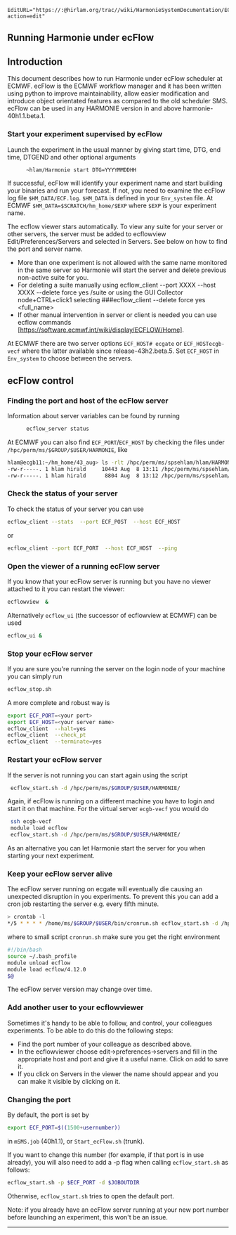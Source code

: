 ```@meta
EditURL="https://:@hirlam.org/trac//wiki/HarmonieSystemDocumentation/ECFLOW?action=edit"
```


## Running Harmonie under ecFlow

## Introduction

This document describes how to run Harmonie under ecFlow scheduler at ECMWF. ecFlow is the ECMWF workflow manager and it has been written using python to improve maintainability, allow easier modification and introduce object orientated features as compared to the old scheduler SMS. ecFlow can be used in any HARMONIE version in and above harmonie-40h1.1.beta.1.

### Start your experiment supervised by ecFlow
 
Launch the experiment in the usual manner by giving start time, DTG, end time, DTGEND and other optional arguments

```bash
      ~hlam/Harmonie start DTG=YYYYMMDDHH
```

If successful, ecFlow will identify your experiment name and start building your binaries and run your forecast. If not, you need to examine the ecFlow log file `$HM_DATA/ECF.log`. `$HM_DATA` is defined in your `Env_system` file. At ECMWF `$HM_DATA=$SCRATCH/hm_home/$EXP` where `$EXP` is your experiment name.

The ecflow viewer stars automatically. To view any suite for your server or other servers, the server must be added to ecflowview Edit/Preferences/Servers and selected in Servers. See below on how to find the port and server name.

 * More than one experiment is not allowed with the same name monitored in the same server so Harmonie will start the server and delete previous non-active suite for you.
 * For deleting a suite manually using ecflow_client --port XXXX --host XXXX --delete force yes /suite or using the GUI Collector node+CTRL+click1 selecting ###ecflow_client --delete force yes <full_name>
 * If other manual intervention in server or client is needed you can use ecflow commands [https://software.ecmwf.int/wiki/display/ECFLOW/Home].

At ECMWF there are two server options `ECF_HOST# ecgate` or `ECF_HOSTecgb-vecf` where the latter available since release-43h2.beta.5. Set `ECF_HOST` in `Env_system` to choose between the servers.

## ecFlow control

### Finding the port and host of the ecFlow server

Information about server variables can be found by running

```bash
      ecflow_server status 
```

At ECMWF you can also find `ECF_PORT`/`ECF_HOST` by checking the files under `/hpc/perm/ms/$GROUP/$USER/HARMONIE`, like 

```bash
hlam@ecgb11:~/hm_home/43_aug> ls -rlt /hpc/perm/ms/spsehlam/hlam/HARMONIE/*.ecf.*
-rw-r-----. 1 hlam hirald     10443 Aug  8 13:11 /hpc/perm/ms/spsehlam/hlam/HARMONIE/ecgb-vecf.4531.ecf.log
-rw-r-----. 1 hlam hirald      8804 Aug  8 13:12 /hpc/perm/ms/spsehlam/hlam/HARMONIE/ecgate.4531.ecf.log
```

### Check the status of your server

To check the status of your server you can use

```bash
ecflow_client --stats  --port ECF_POST  --host ECF_HOST
```

or

```bash
ecflow_client --port ECF_PORT  --host ECF_HOST  --ping
```

### Open the viewer of a running ecFlow server

If you know that your ecFlow server is running but you have no viewer attached to it you can restart the viewer:

```bash
ecflowview  &
```

Alternatively `ecflow_ui` (the successor of ecflowview at ECMWF) can be used 

```bash
ecflow_ui &
```

### Stop your ecFlow server

If you are sure you're running the server on the login node of your machine you can simply run

```bash
ecflow_stop.sh
```

A more complete and robust way is

```bash
export ECF_PORT=<your port>
export ECF_HOST=<your server name>
ecflow_client  --halt=yes
ecflow_client  --check_pt
ecflow_client  --terminate=yes
```


### Restart your ecFlow server

 If the server is not running you can start again using the script

```bash
 ecflow_start.sh -d /hpc/perm/ms/$GROUP/$USER/HARMONIE/
```

 Again, if ecFlow is running on a different machine you have to login and start it on that machine. For the virtual server `ecgb-vecf` you would do

```bash
 ssh ecgb-vecf
 module load ecflow
 ecflow_start.sh -d /hpc/perm/ms/$GROUP/$USER/HARMONIE/
```

As an alternative you can let Harmonie start the server for you when starting your next experiment.

### Keep your ecFlow server alive

The ecFlow server running on ecgate will eventually die causing an unexpected disruption in you experiments. To prevent this you can add a cron job restarting the server e.g. every fifth minute.

```bash
> crontab -l
*/5 * * * * /home/ms/$GROUP/$USER/bin/cronrun.sh ecflow_start.sh -d /hpc/perm/ms/$GROUP/$USER/HARMONIE > ~/ecflow_start.out 2>&1
```

where to small script `cronrun.sh` make sure you get the right environment

```bash
#!/bin/bash
source ~/.bash_profile
module unload ecflow
module load ecflow/4.12.0
$@
```

The ecFlow server version may change over time.

### Add another user to your ecflowviewer

Sometimes it's handy to be able to follow, and control, your colleagues experiments. To be able to do this do the following steps:

 - Find the port number of your colleague as described above.
 - In the ecflowviewer choose edit->preferences->servers and fill in the appropriate host and port and give it a useful name. Click on add to save it.
 - If you click on Servers in the viewer the name should appear and you can make it visible by clicking on it.


### Changing the port

By default, the port is set by 
```bash
export ECF_PORT=$((1500+usernumber))
```
in `mSMS.job` (40h1.1), or `Start_ecFlow.sh` (trunk). 

If you want to change this number (for example, if that port is in use already), you will also need to add a -p flag when calling `ecflow_start.sh` as follows:
```bash
ecflow_start.sh -p $ECF_PORT -d $JOBOUTDIR
```
Otherwise, `ecflow_start.sh` tries to open the default port. 

Note: if you already have an ecFlow server running at your new port number before launching an experiment, this won't be an issue. 

 


----


